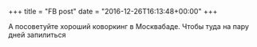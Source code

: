 +++
title = "FB post"
date = "2016-12-26T16:13:48+00:00"
+++

А посоветуйте хороший коворкинг в Москвабаде. Чтобы туда на пару дней запилиться



